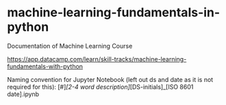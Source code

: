 # machine-learning-fundamentals-in-python
Documentation of Machine Learning Course

https://app.datacamp.com/learn/skill-tracks/machine-learning-fundamentals-with-python

Naming convention for Jupyter Notebook (left out ds and date as it is not required for this):
[#]_[2-4 word description]_[DS-initials]_[ISO 8601 date].ipynb

